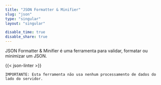 ```yaml
---
title: "JSON Formatter & Minifier"
slug: "json"
type: "singular"
layout: "singular"

disable_time: true
disable_share: true
---
```


JSON Formatter & Minifier é uma ferramenta para validar, formatar ou minimizar um JSON.

{{< json-linter >}}

`IMPORTANTE: Esta ferramenta não usa nenhum processamento de dados do lado do servidor.`
